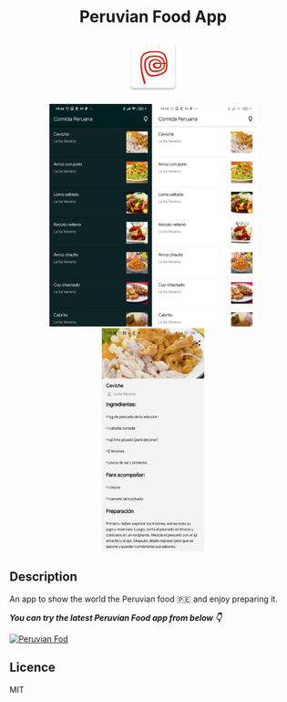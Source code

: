 <h1 align='center'>Peruvian Food App</h1>
<p align="center">
  <img src="./app/src/main/res/mipmap-xxxhdpi/ic_launcher.png" width='100px'>
</p>
<p align="center">
  <img src="./.github/screenshots/device-2020-11-28-194619.png" width="180"/>
  <img src="./.github/screenshots/device-2020-11-28-194649.png" width="180"/>
  <img src="./.github/screenshots/device-2020-11-28-200105.png" width="180"/>
</p>

## Description

An app to show the world the Peruvian food 🇵🇪 and enjoy preparing it.

**_You can try the latest Peruvian Food app from below 👇_**

[![Peruvian Fod](https://img.shields.io/badge/Peruvian🍲Food-red.svg?style=for-the-badge&logo=android)](https://github.com/dantehemerson/peruvian-food-app/releases/latest/download/app.apk)

## Licence

MIT

